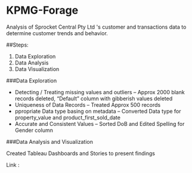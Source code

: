 # KPMG-Forage
Analysis of Sprocket Central Pty Ltd  's customer and transactions data to determine customer trends and behavior. 


##Steps:
1. Data Exploration
2. Data Analysis
3. Data Visualization

###Data Exploration
<ul>
<li>Detecting / Treating missing values and outliers – Approx 2000 blank records deleted, “Default” column with gibberish values deleted</li>
<li>Uniqueness of Data Records – Treated Approx 500 records</li>
<li>ppropriate Data type basing on metadata – Converted Data type for property_value and product_first_sold_date</li>
<li>Accurate and Consistent Values – Sorted DoB and Edited Spelling for Gender column</li>
</ul>

###Data Analysis and Visualization
<p>Created Tableau Dashboards and Stories to present findings</p>
Link : 
